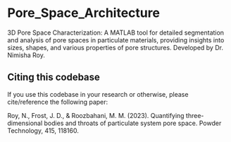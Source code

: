 # Pore_Space_Architecture
3D Pore Space Characterization: A MATLAB tool for detailed segmentation and analysis of pore spaces in particulate materials, providing insights into sizes, shapes, and various properties of pore structures. Developed by Dr. Nimisha Roy.

## Citing this codebase

If you use this codebase in your research or otherwise, please cite/reference the following paper:

Roy, N., Frost, J. D., & Roozbahani, M. M. (2023). Quantifying three-dimensional bodies and throats of particulate system pore space. Powder Technology, 415, 118160.



